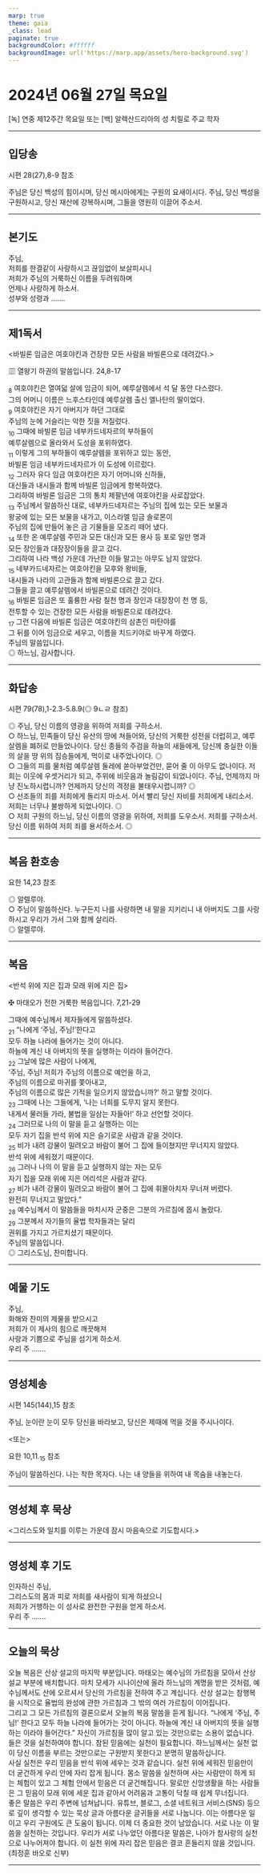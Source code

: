 ```yaml
---
marp: true
theme: gaia
_class: lead
paginate: true
backgroundColor: #ffffff
backgroundImage: url('https://marp.app/assets/hero-background.svg')
---
```


# 2024년 06월 27일 목요일

[녹] 연중 제12주간 목요일 또는 [백] 알렉산드리아의 성 치릴로 주교 학자  




---

## 입당송

시편 28(27),8-9 참조

주님은 당신 백성의 힘이시며, 당신 메시아에게는 구원의 요새이시다. 주님, 당신 백성을 구원하시고, 당신 재산에 강복하시며, 그들을 영원히 이끌어 주소서.  
  


---

## 본기도

주님,  
저희를 한결같이 사랑하시고 끊임없이 보살피시니  
저희가 주님의 거룩하신 이름을 두려워하며  
언제나 사랑하게 하소서.  
성부와 성령과 …….  
  


---

## 제1독서

<바빌론 임금은 여호야킨과 건장한 모든 사람을 바빌론으로 데려갔다.>

▥ 열왕기 하권의 말씀입니다. 24,8-17

<sub>8</sub> 여호야킨은 열여덟 살에 임금이 되어, 예루살렘에서 석 달 동안 다스렸다.  
그의 어머니 이름은 느후스타인데 예루살렘 출신 엘나탄의 딸이었다.  
<sub>9</sub> 여호야킨은 자기 아버지가 하던 그대로  
주님의 눈에 거슬리는 악한 짓을 저질렀다.  
<sub>10</sub> 그때에 바빌론 임금 네부카드네자르의 부하들이  
예루살렘으로 올라와서 도성을 포위하였다.  
<sub>11</sub> 이렇게 그의 부하들이 예루살렘을 포위하고 있는 동안,  
바빌론 임금 네부카드네자르가 이 도성에 이르렀다.  
<sub>12</sub> 그러자 유다 임금 여호야킨은 자기 어머니와 신하들,  
대신들과 내시들과 함께 바빌론 임금에게 항복하였다.  
그리하여 바빌론 임금은 그의 통치 제팔년에 여호야킨을 사로잡았다.  
<sub>13</sub> 주님께서 말씀하신 대로, 네부카드네자르는 주님의 집에 있는 모든 보물과  
왕궁에 있는 모든 보물을 내가고, 이스라엘 임금 솔로몬이  
주님의 집에 만들어 놓은 금 기물들을 모조리 떼어 냈다.  
<sub>14</sub> 또한 온 예루살렘 주민과 모든 대신과 모든 용사 등 포로 일만 명과  
모든 장인들과 대장장이들을 끌고 갔다.  
그리하여 나라 백성 가운데 가난한 이들 말고는 아무도 남지 않았다.  
<sub>15</sub> 네부카드네자르는 여호야킨을 모후와 왕비들,  
내시들과 나라의 고관들과 함께 바빌론으로 끌고 갔다.  
그들을 끌고 예루살렘에서 바빌론으로 데려간 것이다.  
<sub>16</sub> 바빌론 임금은 또 훌륭한 사람 칠천 명과 장인과 대장장이 천 명 등,  
전투할 수 있는 건장한 모든 사람을 바빌론으로 데려갔다.  
<sub>17</sub> 그런 다음에 바빌론 임금은 여호야킨의 삼촌인 마탄야를  
그 뒤를 이어 임금으로 세우고, 이름을 치드키야로 바꾸게 하였다.  
주님의 말씀입니다.  
◎ 하느님, 감사합니다.  
  


---

## 화답송

시편 79(78),1-2.3-5.8.9(◎ 9ㄴㄹ 참조)

◎ 주님, 당신 이름의 영광을 위하여 저희를 구하소서.  
○ 하느님, 민족들이 당신 유산의 땅에 쳐들어와, 당신의 거룩한 성전을 더럽히고, 예루살렘을 폐허로 만들었나이다. 당신 종들의 주검을 하늘의 새들에게, 당신께 충실한 이들의 살을 땅 위의 짐승들에게, 먹이로 내주었나이다. ◎  
○ 그들의 피를 물처럼 예루살렘 둘레에 쏟아부었건만, 묻어 줄 이 아무도 없나이다. 저희는 이웃에 우셋거리가 되고, 주위에 비웃음과 놀림감이 되었나이다. 주님, 언제까지 마냥 진노하시렵니까? 언제까지 당신의 격정을 불태우시렵니까? ◎  
○ 선조들의 죄를 저희에게 돌리지 마소서. 어서 빨리 당신 자비를 저희에게 내리소서. 저희는 너무나 불쌍하게 되었나이다. ◎  
○ 저희 구원의 하느님, 당신 이름의 영광을 위하여, 저희를 도우소서. 저희를 구하소서. 당신 이름 위하여 저희 죄를 용서하소서. ◎  
  


---

## 복음 환호송

요한 14,23 참조

◎ 알렐루야.  
○ 주님이 말씀하신다. 누구든지 나를 사랑하면 내 말을 지키리니 내 아버지도 그를 사랑하시고 우리가 가서 그와 함께 살리라.  
◎ 알렐루야.  
  


---

## 복음

<반석 위에 지은 집과 모래 위에 지은 집>

✠ 마태오가 전한 거룩한 복음입니다. 7,21-29

그때에 예수님께서 제자들에게 말씀하셨다.  
<sub>21</sub> “나에게 ‘주님, 주님!’한다고  
모두 하늘 나라에 들어가는 것이 아니다.  
하늘에 계신 내 아버지의 뜻을 실행하는 이라야 들어간다.  
<sub>22</sub> 그날에 많은 사람이 나에게,  
‘주님, 주님! 저희가 주님의 이름으로 예언을 하고,  
주님의 이름으로 마귀를 쫓아내고,  
주님의 이름으로 많은 기적을 일으키지 않았습니까?’ 하고 말할 것이다.  
<sub>23</sub> 그때에 나는 그들에게, ‘나는 너희를 도무지 알지 못한다.  
내게서 물러들 가라, 불법을 일삼는 자들아!’ 하고 선언할 것이다.  
<sub>24</sub> 그러므로 나의 이 말을 듣고 실행하는 이는  
모두 자기 집을 반석 위에 지은 슬기로운 사람과 같을 것이다.  
<sub>25</sub> 비가 내려 강물이 밀려오고 바람이 불어 그 집에 들이쳤지만 무너지지 않았다.  
반석 위에 세워졌기 때문이다.  
<sub>26</sub> 그러나 나의 이 말을 듣고 실행하지 않는 자는 모두  
자기 집을 모래 위에 지은 어리석은 사람과 같다.  
<sub>27</sub> 비가 내려 강물이 밀려오고 바람이 불어 그 집에 휘몰아치자 무너져 버렸다.  
완전히 무너지고 말았다.”  
<sub>28</sub> 예수님께서 이 말씀들을 마치시자 군중은 그분의 가르침에 몹시 놀랐다.  
<sub>29</sub> 그분께서 자기들의 율법 학자들과는 달리  
권위를 가지고 가르치셨기 때문이다.  
주님의 말씀입니다.  
◎ 그리스도님, 찬미합니다.  
  


---

## 예물 기도

주님,  
화해와 찬미의 제물을 받으시고  
저희가 이 제사의 힘으로 깨끗해져  
사랑과 기쁨으로 주님을 섬기게 하소서.  
우리 주 …….  
  


---

## 영성체송

시편 145(144),15 참조

주님, 눈이란 눈이 모두 당신을 바라보고, 당신은 제때에 먹을 것을 주시나이다.  
  
<또는>  
  
요한 10,11.<sub>15</sub> 참조  
  
주님이 말씀하신다. 나는 착한 목자다. 나는 내 양들을 위하여 내 목숨을 내놓는다.  


---

## 영성체 후 묵상

<그리스도와 일치를 이루는 가운데 잠시 마음속으로 기도합시다.>  


---

## 영성체 후 기도

인자하신 주님,  
그리스도의 몸과 피로 저희를 새사람이 되게 하셨으니  
저희가 거행하는 이 성사로 완전한 구원을 얻게 하소서.  
우리 주 …….  
  


---

## 오늘의 묵상

오늘 복음은 산상 설교의 마지막 부분입니다. 마태오는 예수님의 가르침을 모아서 산상 설교 부분에 배치합니다. 마치 모세가 시나이산에 올라 하느님의 계명을 받은 것처럼, 예수님께서도 산에 오르셔서 당신의 가르침을 전하여 주고 계십니다. 산상 설교는 참행복을 시작으로 율법의 완성에 관한 가르침과 그 밖의 여러 가르침이 이어집니다.  
그리고 그 모든 가르침의 결론으로서 오늘의 복음 말씀을 듣게 됩니다. “나에게 ‘주님, 주님!’ 한다고 모두 하늘 나라에 들어가는 것이 아니다. 하늘에 계신 내 아버지의 뜻을 실행하는 이라야 들어간다.” 자신이 가르침을 많이 알고 있는 것만으로는 소용이 없습니다. 들은 것을 실천하여야 합니다. 참된 믿음에는 실천이 필요합니다. 하느님께서는 실천 없이 당신 이름을 부르는 것만으로는 구원받지 못한다고 분명히 말씀하십니다.  
사실 실천은 우리 믿음을 반석 위에 세우는 것과 같습니다. 실천 위에 세워진 믿음만이 더 굳건하게 우리 안에 자리 잡게 됩니다. 몸소 말씀을 실천하며 사는 사람만이 하게 되는 체험이 있고 그 체험 안에서 믿음은 더 굳건해집니다. 말로만 신앙생활을 하는 사람들은 그 믿음이 모래 위에 세운 집과 같아서 어려움과 고통이 닥칠 때 쉽게 무너집니다.  
좋은 말씀은 우리 주변에 넘쳐납니다. 유튜브, 블로그, 소셜 네트워크 서비스(SNS) 등으로 깊이 생각할 수 있는 묵상 글과 아름다운 글귀들을 서로 나눕니다. 이는 아름다운 일이고 우리 구원에도 큰 도움이 됩니다. 이제 더 중요한 것이 남았습니다. 서로 나눈 이 말씀을 실천하는 것입니다. 우리가 서로 나누었던 아름다운 말씀은, 나아가 참사랑의 실천으로 나누어져야 합니다. 이 실천 위에 자리 잡은 믿음은 결코 흔들리지 않을 것입니다.  
(최정훈 바오로 신부)  


---